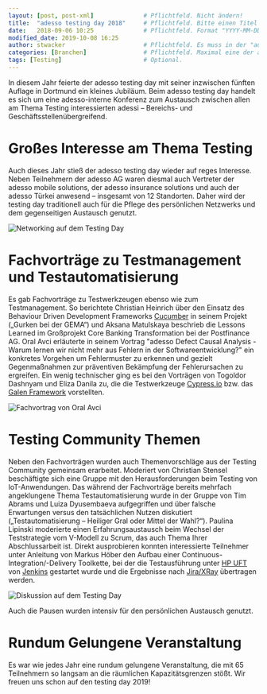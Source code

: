 ```yaml
---
layout: [post, post-xml]              # Pflichtfeld. Nicht ändern!
title:  "adesso testing day 2018"     # Pflichtfeld. Bitte einen Titel für den Blog Post angeben.
date:   2018-09-06 10:25              # Pflichtfeld. Format "YYYY-MM-DD HH:MM". Muss für Veröffentlichung in der Vergangenheit liegen. (Für Preview egal)
modified_date: 2019-10-08 16:25
author: stwacker                      # Pflichtfeld. Es muss in der "authors.yml" einen Eintrag mit diesem Namen geben.
categories: [Branchen]                # Pflichtfeld. Maximal eine der angegebenen Kategorien verwenden.
tags: [Testing]                       # Optional.
---
```



In diesem Jahr feierte der adesso testing day mit seiner inzwischen fünften Auflage in Dortmund ein kleines Jubiläum. Beim adesso testing day handelt es sich um eine adesso-interne Konferenz zum Austausch zwischen allen am Thema Testing interessierten adessi – Bereichs- und Geschäftsstellenübergreifend. 


# Großes Interesse am Thema Testing

Auch dieses Jahr stieß der adesso testing day wieder auf reges Interesse. Neben Teilnehmern der adesso AG waren diesmal auch Vertreter der adesso mobile solutions, der adesso insurance solutions und auch der adesso Türkei anwesend – insgesamt von 12 Standorten. 
Daher wird der testing day traditionell auch für die Pflege des persönlichen Netzwerks und dem gegenseitigen Austausch genutzt. 

![Networking auf dem Testing Day](/assets/images/posts/adesso-testing-day-2018/1805407.JPG)


# Fachvorträge zu Testmanagement und Testautomatisierung

Es gab Fachvorträge zu Testwerkzeugen ebenso wie zum Testmanagement. So berichtete Christian Heinrich über den Einsatz des Behaviour Driven Development Frameworks [Cucumber](https://cucumber.io/) in seinem Projekt („Gurken bei der GEMA“) und Aksana Matulskaya beschrieb die Lessons Learned im Großprojekt Core Banking Transformation bei der Postfinance AG. Oral Avci erläuterte in seinem Vortrag "adesso Defect Causal Analysis - Warum lernen wir nicht mehr aus Fehlern in der Softwareentwicklung?" ein konkretes Vorgehen um Fehlermuster zu erkennen und gezielt Gegenmaßnahmen zur präventiven Bekämpfung der Fehlerursachen zu ergreifen.
Ein wenig technischer ging es bei den Vorträgen von Togoldor Dashnyam und Eliza Danila zu, die die Testwerkzeuge [Cypress.io](https://www.cypress.io/) bzw. das [Galen Framework](http://galenframework.com/) vorstellten. 

![Fachvortrag von Oral Avci](/assets/images/posts/adesso-testing-day-2018/1805420.JPG)


# Testing Community Themen

Neben den Fachvorträgen wurden auch Themenvorschläge aus der Testing Community gemeinsam erarbeitet. Moderiert von Christian Stensel beschäftigte sich eine Gruppe mit den Herausforderungen beim Testing von IoT-Anwendungen. Das während der Fachvorträge bereits mehrfach angeklungene Thema Testautomatisierung wurde in der Gruppe von Tim Abrams und Luiza Dyusembaeva aufgegriffen und über falsche Erwartungen versus den tatsächlichen Nutzen diskutiert („Testautomatisierung – Heiliger Gral oder Mittel der Wahl?“). Paulina Lipinski moderierte einen Erfahrungsaustausch beim Wechsel der Teststrategie vom V-Modell zu Scrum, das auch Thema Ihrer Abschlussarbeit ist. Direkt ausprobieren konnten interessierte Teilnehmer unter Anleitung von Markus Höber den Aufbau einer Continuous-Integration/-Delivery Toolkette, bei der die Testausführung unter [HP UFT](https://software.microfocus.com/de-de/products/unified-functional-automated-testing/overview) von [Jenkins](https://jenkins.io/) gestartet wurde und die Ergebnisse nach [Jira/XRay](https://www.getxray.app/) übertragen werden.

![Diskussion auf dem Testing Day](/assets/images/posts/adesso-testing-day-2018/1805456.JPG)

Auch die Pausen wurden intensiv für den persönlichen Austausch genutzt.


# Rundum Gelungene Veranstaltung

Es war wie jedes Jahr eine rundum gelungene Veranstaltung, die mit 65 Teilnehmern so langsam an die räumlichen Kapazitätsgrenzen stößt. 
Wir freuen uns schon auf den testing day 2019!
